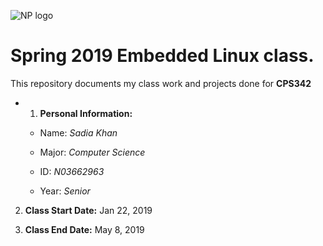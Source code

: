 ![NP logo](https://www.newpaltz.edu/media/identity/logos/newpaltzlogo.jpg)

# **Spring 2019 Embedded Linux class.** 

This repository documents my class work and projects done for **CPS342**

  * 1. **Personal Information:**
   
  	* Name: *Sadia Khan*
   
  	* Major: *Computer Science*
   
  	* ID: *N03662963*
   
  	* Year: *Senior*

   2. **Class Start Date:** Jan 22, 2019
  
   3. **Class End Date:** May 8, 2019

